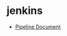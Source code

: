 # jenkins
  * [Pipeline Document](https://github.com/jenkinsci/pipeline-model-definition-plugin/wiki/getting-started)
